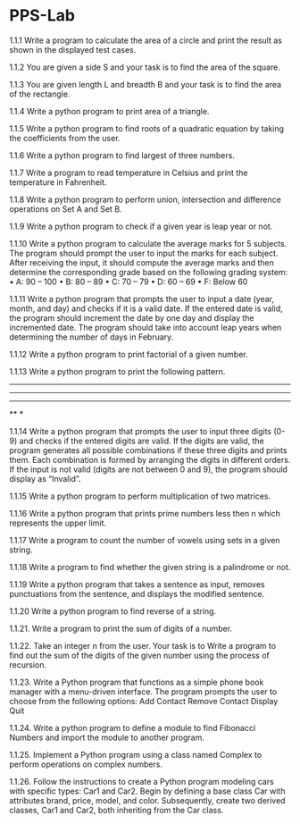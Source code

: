# PPS-Lab
1.1.1	Write a program to calculate the area of a circle and print the result as shown in the displayed test cases.

1.1.2	You are given a side S and your task is to find the area of the square.

1.1.3	You are given length L and breadth B and your task is to find the area of the rectangle.

1.1.4	Write a python program to print area of a triangle.

1.1.5	Write a python program to find roots of a quadratic equation by taking the coefficients from the user.

1.1.6	Write a python program to find largest of three numbers.

1.1.7	Write a program to read temperature in Celsius and print the temperature in Fahrenheit.

1.1.8	Write a python program to perform union, intersection and difference operations on Set A and Set B.

1.1.9	Write a python program to check if a given year is leap year or not.

1.1.10	Write a python program to calculate the average marks for 5 subjects. The program should prompt the user to input the marks for each subject. After receiving the input, it should compute the average marks and then determine the corresponding grade based on the following grading system:
•	A: 90 – 100
•	B: 80 – 89
•	C: 70 – 79
•	D: 60 – 69
•	F: Below 60

1.1.11	Write a python program that prompts the user to input a date (year, month, and day) and checks if it is a valid date. If the entered date is valid, the program should increment the date by one day and display the incremented date. The program should take into account leap years when determining the number of days in February.

1.1.12	Write a python program to print factorial of a given number.

1.1.13	Write a python program to print the following pattern.
*****
****
***
**
*

1.1.14	Write a python program that prompts the user to input three digits (0-9) and checks if the entered digits are valid. If the digits are valid, the program generates all possible combinations if these three digits and prints them. Each combination is formed by arranging the digits in different orders. If the input is not valid (digits are not between 0 and 9), the program should display as “Invalid”.

1.1.15	Write a python program to perform multiplication of two matrices.

1.1.16	Write a python program that prints prime numbers less then n which represents the upper limit.

1.1.17	Write a program to count the number of vowels using sets in a given string.

1.1.18	Write a program to find whether the given string is a palindrome or not.

1.1.19	Write a python program that takes a sentence as input, removes punctuations from the sentence, and displays the modified sentence.

1.1.20	Write a python program to find reverse of a string.

1.1.21. Write a program to print the sum of digits of a number.

1.1.22. Take an integer n from the user. Your task is to Write a program to find out the sum of the digits of the given number using the process of recursion.

1.1.23. Write a Python program that functions as a simple phone book manager with a menu-driven interface. The program prompts the user to choose from the following options:
Add Contact
Remove Contact
Display
Quit

1.1.24. Write a python program to define a module to find Fibonacci Numbers and import the module to another program.


1.1.25. Implement a Python program using a class named Complex to perform operations on complex numbers.

1.1.26. Follow the instructions to create a Python program modeling cars with specific types: Car1 and Car2. Begin by defining a base class Car with attributes brand, price, model, and color. Subsequently, create two derived classes, Car1 and Car2, both inheriting from the Car class.
